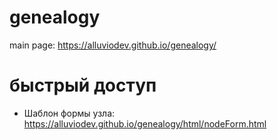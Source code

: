 # genealogy
main page: https://alluviodev.github.io/genealogy/

# быстрый доступ
 - Шаблон формы узла: https://alluviodev.github.io/genealogy/html/nodeForm.html
